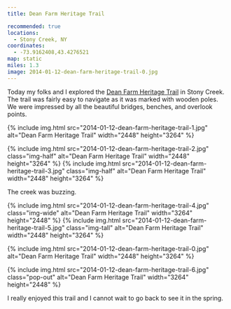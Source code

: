 ```yaml
---
title: Dean Farm Heritage Trail

recommended: true
locations:
  - Stony Creek, NY
coordinates:
  - -73.9162408,43.4276521
map: static
miles: 1.3
image: 2014-01-12-dean-farm-heritage-trail-0.jpg
---
```


Today my folks and I explored the <a href="http://www.adirondackjournal.com/news/2013/jul/01/work-continues-dean-farm-trail-stony-creek/" data-proofer-ignore>Dean Farm Heritage Trail</a> in Stony Creek. The trail was fairly easy to navigate as it was marked with wooden poles. We were impressed by all the beautiful bridges, benches, and overlook points.

<div class="photos">

{% include img.html src="2014-01-12-dean-farm-heritage-trail-1.jpg" alt="Dean Farm Heritage Trail" width="2448" height="3264" %}

{% include img.html src="2014-01-12-dean-farm-heritage-trail-2.jpg" class="img-half" alt="Dean Farm Heritage Trail" width="2448" height="3264" %}
{% include img.html src="2014-01-12-dean-farm-heritage-trail-3.jpg" class="img-half" alt="Dean Farm Heritage Trail" width="2448" height="3264" %}

</div>

The creek was buzzing.

<div class="photos">

{% include img.html src="2014-01-12-dean-farm-heritage-trail-4.jpg" class="img-wide" alt="Dean Farm Heritage Trail" width="3264" height="2448" %}
{% include img.html src="2014-01-12-dean-farm-heritage-trail-5.jpg" class="img-tall" alt="Dean Farm Heritage Trail" width="2448" height="3264" %}

{% include img.html src="2014-01-12-dean-farm-heritage-trail-0.jpg" alt="Dean Farm Heritage Trail" width="2448" height="3264" %}

{% include img.html src="2014-01-12-dean-farm-heritage-trail-6.jpg" class="pop-out" alt="Dean Farm Heritage Trail" width="3264" height="2448" %}

</div>

I really enjoyed this trail and I cannot wait to go back to see it in the spring.
